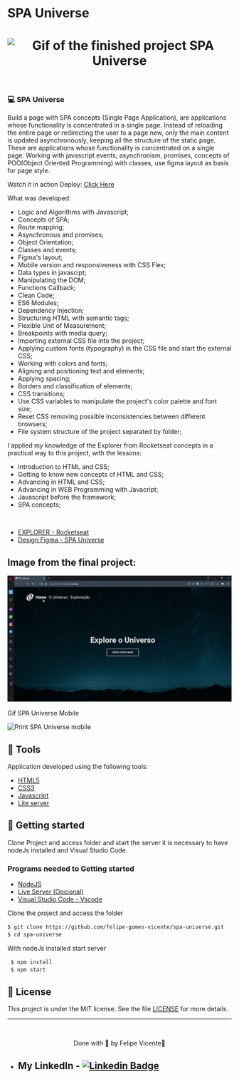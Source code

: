 # SPA Universe

<h1 align="center">
    <img alt="Gif of the finished project SPA Universe" title="gif" src="./images/spa-universe.gif" />
</h1>

<br>

### 💻 SPA Universe

Build a page with SPA concepts (Single Page Application), are applications whose 
functionality is concentrated in a single page. 
Instead of reloading the entire page or redirecting the user to a page new, only 
the main content is updated asynchronously, keeping all the structure of the static page. 
These are applications whose functionality is concentrated on a single page.
Working with javascript events, asynchronism, promises, concepts of
POO(Object Oriented Programming) with classes, use figma layout as
basis for page style.

Watch it in action Deploy: [Click Here](https://spa-universe-ruddy.vercel.app/)

What was developed:

- Logic and Algorithms with Javascript;
- Concepts of SPA;
- Route mapping;
- Asynchronous and promises;
- Object Orientation;
- Classes and events;
- Figma's layout;
- Mobile version and responsiveness with CSS Flex;
- Data types in javascipt;
- Manipulating the DOM;
- Functions Callback;
- Clean Code;
- ES6 Modules;
- Dependency Injection;
- Structuring HTML with semantic tags;
- Flexible Unit of Measurement;
- Breakpoints with media query;
- Importing external CSS file into the project;
- Applying custom fonts (typography) in the CSS file and start the external CSS;
- Working with colors and fonts;
- Aligning and positioning text and elements;
- Applying spacing;
- Borders and classification of elements;
- CSS transitions;
- Use CSS variables to manipulate the project's color palette and font size;
- Reset CSS removing possible inconsistencies between different browsers;
- File system structure of the project separated by folder;


I applied my knowledge of the Explorer from Rocketseat concepts in a practical way 
to this project, with the lessons:

- Introduction to HTML and CSS;
- Getting to know new concepts of HTML and CSS;
- Advancing in HTML and CSS;
- Advancing in WEB Programming with Javacript;
- Javascript before the framework;
- SPA concepts;
  
<br />

- [EXPLORER - Rocketseat](https://www.rocketseat.com.br/explorer)
- [Design Figma - SPA Universe](https://www.figma.com/file/YyhN52gLNXlFCslwDNO1BL/%5BDesafios-Explorer%5D-SPA-Universe-(Copy))

## Image from the final project:
 <img alt="Print SPA Universe" title=" Landing page" src="./images/spa-universe.png" />

 <br />

 <p>Gif SPA Universe Mobile</p>
<img alt="Print SPA Universe mobile" title=" Landing page" src="./images/spa-universe-mobile.gif" />

## 🧪 Tools

Application developed using the following tools:

- [HTML5](https://www.w3schools.com/html/default.asp)
- [CSS3](https://www.w3schools.com/css/default.asp)
- [Javascript](https://developer.mozilla.org/pt-BR/docs/Web/JavaScript)
- [Lite server](https://github.com/johnpapa/lite-server)

## 🚀 Getting started

Clone Project and access folder and start the server it is necessary to have nodeJs
installed and Visual Studio Code.

### Programs needed to Getting started

- [NodeJS](https://nodejs.org/en/)
- [Live Server (Opcional)](https://marketplace.visualstudio.com/items?itemName=ritwickdey.LiveServer)
- [Visual Studio Code - Vscode](https://code.visualstudio.com/)

Clone the project and access the folder

```bash
$ git clone https://github.com/felipe-gomes-vicente/spa-universe.git
$ cd spa-universe
```
With nodeJs installed start server

```bash
 $ npm install
 $ npm start
```


## 📝 License

This project is under the MIT license. See the file [LICENSE](LICENSE.md) for more details.

---

&nbsp;

<p align="center">Done with 💜 by Felipe Vicente👋</p>

- ## My LinkedIn - [![Linkedin Badge](https://img.shields.io/badge/-FelipeVicente-blue?style=flat-square&logo=Linkedin&logoColor=white&link=https://www.linkedin.com/in/felipe-gomes-vicente/)](https://www.linkedin.com/in/felipe-gomes-vicente/)